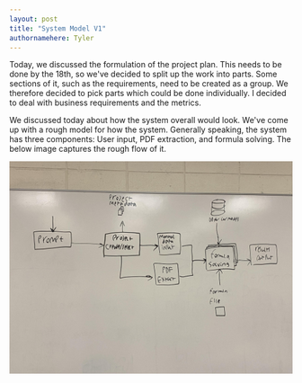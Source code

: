 ```yaml
---
layout: post
title: "System Model V1"
authornamehere: Tyler
---
```


Today, we discussed the formulation of the project plan. This needs to be done by the 18th, so we've decided to split up the work into parts. Some sections of it, such as the requirements, need to be created as a group. We therefore decided to pick parts which could be done individually. I decided to deal with business requirements and the metrics.

We discussed today about how the system overall would look. We've come up with a rough model for how the system. Generally speaking, the system has three components: User input, PDF extraction, and formula solving. The below image captures the rough flow of it.

![System Model Drawing](images\System_Model_V1.jpg)
